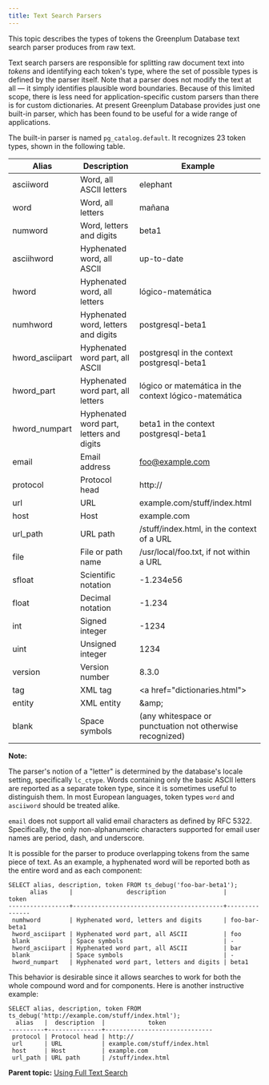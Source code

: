 ```yaml
---
title: Text Search Parsers 
---
```


This topic describes the types of tokens the Greenplum Database text search parser produces from raw text.

Text search parsers are responsible for splitting raw document text into *tokens* and identifying each token's type, where the set of possible types is defined by the parser itself. Note that a parser does not modify the text at all — it simply identifies plausible word boundaries. Because of this limited scope, there is less need for application-specific custom parsers than there is for custom dictionaries. At present Greenplum Database provides just one built-in parser, which has been found to be useful for a wide range of applications.

The built-in parser is named `pg_catalog.default`. It recognizes 23 token types, shown in the following table.

|Alias|Description|Example|
|-----|-----------|-------|
|asciiword|Word, all ASCII letters|elephant|
|word|Word, all letters|mañana|
|numword|Word, letters and digits|beta1|
|asciihword|Hyphenated word, all ASCII|up-to-date|
|hword|Hyphenated word, all letters|lógico-matemática|
|numhword|Hyphenated word, letters and digits|postgresql-beta1|
|hword\_asciipart|Hyphenated word part, all ASCII|postgresql in the context postgresql-beta1|
|hword\_part|Hyphenated word part, all letters|lógico or matemática in the context lógico-matemática|
|hword\_numpart|Hyphenated word part, letters and digits|beta1 in the context postgresql-beta1|
|email|Email address|foo@example.com|
|protocol|Protocol head|http://|
|url|URL|example.com/stuff/index.html|
|host|Host|example.com|
|url\_path|URL path|/stuff/index.html, in the context of a URL|
|file|File or path name|/usr/local/foo.txt, if not within a URL|
|sfloat|Scientific notation|-1.234e56|
|float|Decimal notation|-1.234|
|int|Signed integer|-1234|
|uint|Unsigned integer|1234|
|version|Version number|8.3.0|
|tag|XML tag|\<a href="dictionaries.html"\>|
|entity|XML entity|\&amp;|
|blank|Space symbols|\(any whitespace or punctuation not otherwise recognized\)|

**Note:**

The parser's notion of a "letter" is determined by the database's locale setting, specifically `lc_ctype`. Words containing only the basic ASCII letters are reported as a separate token type, since it is sometimes useful to distinguish them. In most European languages, token types `word` and `asciiword` should be treated alike.

`email` does not support all valid email characters as defined by RFC 5322. Specifically, the only non-alphanumeric characters supported for email user names are period, dash, and underscore.

It is possible for the parser to produce overlapping tokens from the same piece of text. As an example, a hyphenated word will be reported both as the entire word and as each component:

```
SELECT alias, description, token FROM ts_debug('foo-bar-beta1');
      alias      |               description                |     token     
-----------------+------------------------------------------+---------------
 numhword        | Hyphenated word, letters and digits      | foo-bar-beta1
 hword_asciipart | Hyphenated word part, all ASCII          | foo
 blank           | Space symbols                            | -
 hword_asciipart | Hyphenated word part, all ASCII          | bar
 blank           | Space symbols                            | -
 hword_numpart   | Hyphenated word part, letters and digits | beta1
```

This behavior is desirable since it allows searches to work for both the whole compound word and for components. Here is another instructive example:

```
SELECT alias, description, token FROM ts_debug('http://example.com/stuff/index.html');
  alias   |  description  |            token             
----------+---------------+------------------------------
 protocol | Protocol head | http://
 url      | URL           | example.com/stuff/index.html
 host     | Host          | example.com
 url_path | URL path      | /stuff/index.html
```

**Parent topic:** [Using Full Text Search](../textsearch/full-text-search.html)

